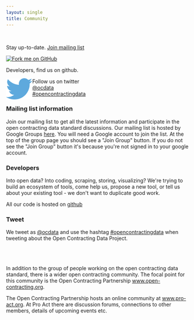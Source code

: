 ```yaml
---
layout: single
title: Community
---
```

<br />
<div class="row">
    <div class="col-md-4">
        <div class="jumbotron community">
        <p>Stay up-to-date.
        <a class="pull-right mailing-list btn btn-lg btn-success" href="https://groups.google.com/a/webfoundation.org/forum/#!forum/public-ocds">Join mailing list</a>
        </p>
        </div>
    </div>
    <div class="col-md-4">
        <div class="jumbotron community">
            <a href="https://github.com/open-contracting"><img class='github-img' src="https://github-camo.global.ssl.fastly.net/a6677b08c955af8400f44c6298f40e7d19cc5b2d/68747470733a2f2f73332e616d617a6f6e6177732e636f6d2f6769746875622f726962626f6e732f666f726b6d655f72696768745f677261795f3664366436642e706e67" alt="Fork me on GitHub" data-canonical-src="https://s3.amazonaws.com/github/ribbons/forkme_right_gray_6d6d6d.png"></a>
            <p class="github-text">Developers, find us on github.</p>
        </div>
    </div>
    <div class="col-md-4">
        <div class="jumbotron community">
            <img src="/assets/design/Twitter_logo_blue.png" style="float:left;"/>
            <p class='pull-right'>Follow us on twitter<br/><a href="https://twitter.com/ocdata">@ocdata</a><br/><a href="https://twitter.com/hashtag/opencontractingdata">#opencontractingdata</a></p>
        </div>
    </div>
</div>

### Mailing list information
Join our mailing list to get all the latest information and participate in the open contracting data standard discussions.
Our mailing list is hosted by Google Groups [here](https://groups.google.com/a/webfoundation.org/forum/#!forum/public-ocds).
You will need a Google account to join the list. At the top of the group page you should see a "Join Group" button. 
If you do not see the "Join Group" button it's because you're not signed in to your google account.

### Developers
Into open data? Into coding, scraping, storing, visualizing? We're trying to build an ecosystem of tools, come help us, propose a new
tool, or tell us about your existing tool - we don't want to duplicate good work.

All our code is hosted on [github](http://www.github.com/open-contracting)

### Tweet
We tweet as <a href="https://twitter.com/ocdata">@ocdata</a> and use the hashtag [#opencontractingdata](https://twitter.com/hashtag/opencontractingdata) when tweeting about the Open Contracting Data Project.

<br />
<br />
<br />

<div class="well">
In addition to the group of people working on the open contracting data standard, there
is a wider open contracting community. The focal point for this community is
the Open Contracting Partnership <a href="http://www.open-contracting.org">www.open-contracting.org</a>.

The Open Contracting Partnership hosts an online community at <a href="http://www.pro-act.org">www.pro-act.org</a>.
At Pro Act there are discussion forums, connections to other members, details of upcoming events etc.
</div>
